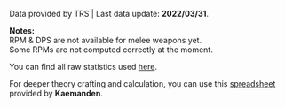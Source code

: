 Data provided by TRS | Last data update: **2022/03/31**.

**Notes:**  
RPM & DPS are not available for melee weapons yet.  
Some RPMs are not computed correctly at the moment.

You can find all raw statistics used [here](https://github.com/Mazzzoni/b4bstats/blob/main/data/weapons/weapons.json).

For deeper theory crafting and calculation, you can use this [spreadsheet](https://docs.google.com/spreadsheets/d/1vVgiHtr_LubgqSD0HvYPHSTmDmOsBtuhyJK4CWWBDnk) provided by **Kaemanden**.